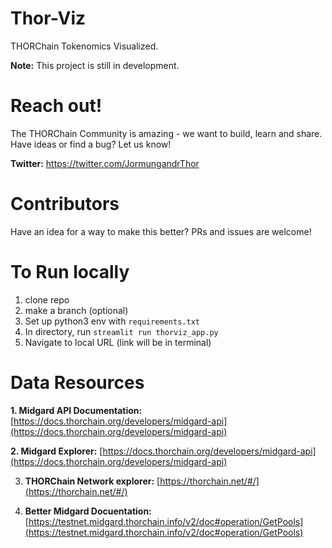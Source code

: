 # Thor-Viz

THORChain Tokenomics Visualized. 

**Note:** This project is still in development.

# Reach out!
The THORChain Community is amazing - we want to build, learn and share.
Have ideas or find a bug? Let us know!

**Twitter:** https://twitter.com/JormungandrThor 

# Contributors
Have an idea for a way to make this better?
PRs and issues are welcome!

# To Run locally 

1. clone repo
2. make a branch (optional)
3. Set up python3 env with `requirements.txt`
4. In directory, run `streamlit run thorviz_app.py`
5. Navigate to local URL (link will be in terminal)

# Data Resources

**1. Midgard API Documentation:** [https://docs.thorchain.org/developers/midgard-api](https://docs.thorchain.org/developers/midgard-api)

**2. Midgard Explorer:** [https://docs.thorchain.org/developers/midgard-api](https://docs.thorchain.org/developers/midgard-api)

3. **THORChain Network explorer:** [https://thorchain.net/#/](https://thorchain.net/#/)

4. **Better Midgard Docuentation:** [https://testnet.midgard.thorchain.info/v2/doc#operation/GetPools](https://testnet.midgard.thorchain.info/v2/doc#operation/GetPools) 

